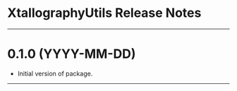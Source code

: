 XtallographyUtils Release Notes
============================================================================================

--------------------------------------------------------------------------------------------
0.1.0 (YYYY-MM-DD)
==================
* Initial version of package.

--------------------------------------------------------------------------------------------
